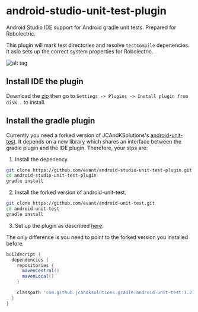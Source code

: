android-studio-unit-test-plugin
===============================

Android Studio IDE support for Android gradle unit tests. Prepared for Robolectric.

This plugin will mark test directories and resolve `testCompile` depenencies. It aslo sets up the correct system properties for Robolectric.

![alt tag](https://raw.githubusercontent.com/evant/android-studio-unit-test-plugin/master/screenshots/idea.png)

## Install IDE the plugin
Download the [zip](https://github.com/evant/android-studio-unit-test-plugin/raw/master/AndroidStudioUnitTestPlugin/AndroidStudioUnitTestPlugin.zip) then go to `Settings -> Plugins -> Install plugin from disk..` to install.

## Install the gradle plugin
Currently you need a forked version of JCAndKSolutions's [android-unit-test](https://github.com/evant/android-unit-test). It depends on a new library which shares an interface between the gradle plugin and the IDE plugin. Therefore, your stps are:

1. Install the depenency.

  ```bash
  git clone https://github.com/evant/android-studio-unit-test-plugin.git
  cd android-studio-unit-test-plugin
  gradle install
  ```

2. Install the forked version of android-unit-test.

  ```bash
  git clone https://github.com/evant/android-unit-test.git
  cd android-unit-test
  gradle install
  ```

3. Set up the plugin as described [here](https://github.com/JCAndKSolutions/android-unit-test).

  The only difference is you need to point to the forked version you installed before.
  ```groovy
  buildscript {
    dependencies {
      repositories {
        mavenCentral()
        mavenLocal()
      }

      classpath 'com.github.jcandksolutions.gradle:android-unit-test:1.2.1-SNAPSHOT'
    }
  }
  ```
